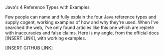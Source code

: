 Java's 4 Reference Types with Examples

Few people can name and fully explain the four Java reference types and supply cogent, working examples of how and why they're used. When I've searched the web, I've only found articles like this one which are replete with inaccuracies and false claims. Here is my angle, from the official docs [INSERT LINK], with working examples.

[INSERT GITHUB LINK]
